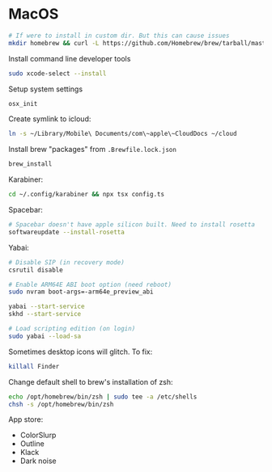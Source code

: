 # MacOS

```bash
# If were to install in custom dir. But this can cause issues
mkdir homebrew && curl -L https://github.com/Homebrew/brew/tarball/master | tar xz --strip 1 -C homebrew && export PATH="$HOME/homebrew/bin:$PATH"
```

Install command line developer tools
```bash
sudo xcode-select --install
```

Setup system settings
```bash
osx_init
```

Create symlink to icloud:
```bash
ln -s ~/Library/Mobile\ Documents/com\~apple\~CloudDocs ~/cloud
```

Install brew "packages" from `.Brewfile.lock.json`
```bash
brew_install
```

Karabiner:
```bash
cd ~/.config/karabiner && npx tsx config.ts
```

Spacebar:
```bash
# Spacebar doesn't have apple silicon built. Need to install rosetta
softwareupdate --install-rosetta
```

Yabai:
```bash
# Disable SIP (in recovery mode)
csrutil disable

# Enable ARM64E ABI boot option (need reboot)
sudo nvram boot-args=-arm64e_preview_abi

yabai --start-service
skhd --start-service

# Load scripting edition (on login)
sudo yabai --load-sa
```

Sometimes desktop icons will glitch. To fix:
```bash
killall Finder
```

Change default shell to brew's installation of zsh:
```bash
echo /opt/homebrew/bin/zsh | sudo tee -a /etc/shells
chsh -s /opt/homebrew/bin/zsh
```

App store:
- ColorSlurp
- Outline
- Klack
- Dark noise